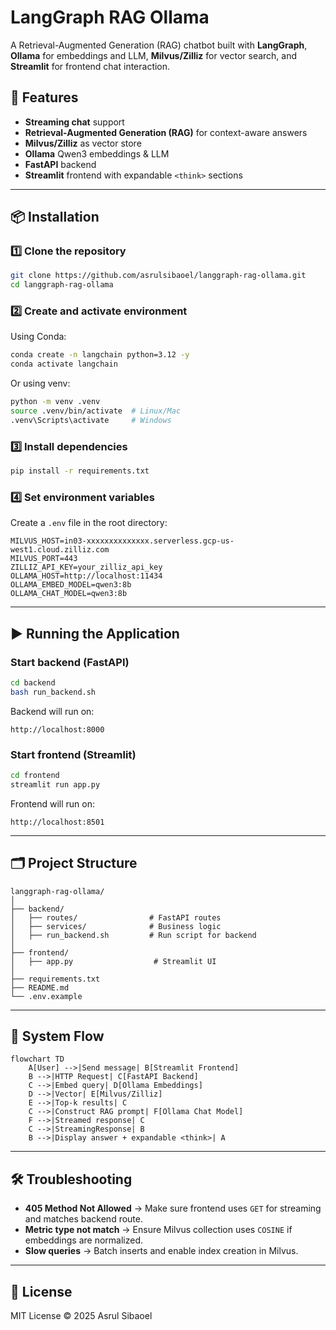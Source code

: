 # LangGraph RAG Ollama

A Retrieval-Augmented Generation (RAG) chatbot built with **LangGraph**, **Ollama** for embeddings and LLM, **Milvus/Zilliz** for vector search, and **Streamlit** for frontend chat interaction.

## 🚀 Features

- **Streaming chat** support
- **Retrieval-Augmented Generation (RAG)** for context-aware answers
- **Milvus/Zilliz** as vector store
- **Ollama** Qwen3 embeddings & LLM
- **FastAPI** backend
- **Streamlit** frontend with expandable `<think>` sections

---

## 📦 Installation

### 1️⃣ Clone the repository
```bash
git clone https://github.com/asrulsibaoel/langgraph-rag-ollama.git
cd langgraph-rag-ollama
```

### 2️⃣ Create and activate environment
Using Conda:
```bash
conda create -n langchain python=3.12 -y
conda activate langchain
```
Or using venv:
```bash
python -m venv .venv
source .venv/bin/activate  # Linux/Mac
.venv\Scripts\activate     # Windows
```

### 3️⃣ Install dependencies
```bash
pip install -r requirements.txt
```

### 4️⃣ Set environment variables  
Create a `.env` file in the root directory:
```env
MILVUS_HOST=in03-xxxxxxxxxxxxxx.serverless.gcp-us-west1.cloud.zilliz.com
MILVUS_PORT=443
ZILLIZ_API_KEY=your_zilliz_api_key
OLLAMA_HOST=http://localhost:11434
OLLAMA_EMBED_MODEL=qwen3:8b
OLLAMA_CHAT_MODEL=qwen3:8b
```

---

## ▶️ Running the Application

### Start backend (FastAPI)
```bash
cd backend
bash run_backend.sh
```
Backend will run on:
```
http://localhost:8000
```

### Start frontend (Streamlit)
```bash
cd frontend
streamlit run app.py
```
Frontend will run on:
```
http://localhost:8501
```

---

## 🗂 Project Structure
```
langgraph-rag-ollama/
│
├── backend/
│   ├── routes/                # FastAPI routes
│   ├── services/              # Business logic
│   ├── run_backend.sh         # Run script for backend
│
├── frontend/
│   ├── app.py                  # Streamlit UI
│
├── requirements.txt
├── README.md
└── .env.example
```

---

## 🔄 System Flow

```mermaid
flowchart TD
    A[User] -->|Send message| B[Streamlit Frontend]
    B -->|HTTP Request| C[FastAPI Backend]
    C -->|Embed query| D[Ollama Embeddings]
    D -->|Vector| E[Milvus/Zilliz]
    E -->|Top-k results| C
    C -->|Construct RAG prompt| F[Ollama Chat Model]
    F -->|Streamed response| C
    C -->|StreamingResponse| B
    B -->|Display answer + expandable <think>| A
```

---

## 🛠 Troubleshooting
- **405 Method Not Allowed** → Make sure frontend uses `GET` for streaming and matches backend route.
- **Metric type not match** → Ensure Milvus collection uses `COSINE` if embeddings are normalized.
- **Slow queries** → Batch inserts and enable index creation in Milvus.

---

## 📜 License
MIT License © 2025 Asrul Sibaoel
